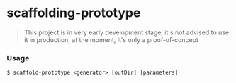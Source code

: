 # scaffolding-prototype

> This project is in very early development stage, it's not advised to use it in production, at the moment, it's only a proof-of-concept

### Usage

```
$ scaffold-prototype <generator> [outDir] [parameters]
```
